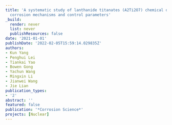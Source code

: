 ```yaml
---
title: 'A systematic study of lanthanide titanates (A2Ti2O7) chemical durability:
  corrosion mechanisms and control parameters'
_build:
  render: never
  list: never
  publishResources: false
date: '2021-01-01'
publishDate: '2022-02-05T15:59:14.029835Z'
authors:
- Kun Yang
- Penghui Lei
- Tiankai Yao
- Bowen Gong
- Yachun Wang
- Mingxin Li
- Jianwei Wang
- Jie Lian
publication_types:
- '2'
abstract: ''
featured: false
publication: '*Corrosion Science*'
projects: [Nuclear]
---
```


